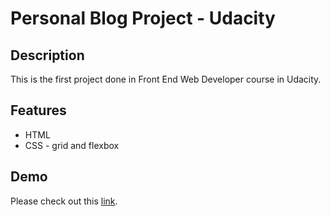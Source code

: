 # Personal Blog Project - Udacity

## Description

This is the first project done in Front End Web Developer course in Udacity.

## Features

* HTML
* CSS - grid and flexbox

## Demo

Please check out this <a href="https://aanmeba.github.io/udacity-personal-blog/" target="_blank">link</a>.
